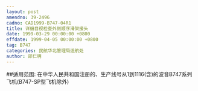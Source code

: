 ```yaml
---
layout: post
amendno: 39-2496
cadno: CAD1999-B747-04R1
title: 详细目视检查外侧顺序滑架接头
date: 1999-03-29 00:00:00 +0800
effdate: 1999-04-05 00:00:00 +0800
tag: B747
categories: 民航华北管理局适航处
author: 邵仁明
---
```


##适用范围:
在中华人民共和国注册的、生产线号从1到1116(含)的波音B747系列飞机(B747-SP型飞机除外)

